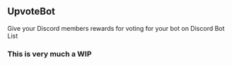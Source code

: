 ## UpvoteBot
Give your Discord members rewards for voting for your bot on Discord Bot List

### This is very much a WIP
